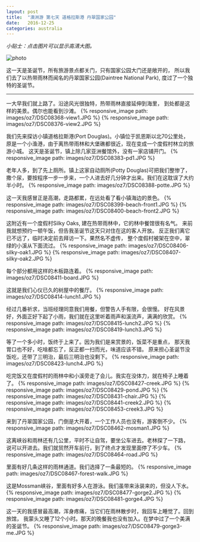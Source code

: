 ```yaml
---
layout: post
title:  "澳洲游 第七天 道格拉斯港 丹翠国家公园"
date:   2016-12-25
categories: australia
---
```


*小贴士：点击图片可以显示高清大图。*
 
![photo]({{site.url}}/images/oz7/DSC08473-gorge1.JPG)

这一天是圣诞节，所有旅游景点都关门，只有国家公园大门还是敞开的，
所以我们去了以热带雨林而闻名的丹翠国家公园(Daintree National Park),
度过了一个独特的圣诞节。

----------------------- 

一大早我们就上路了。沿途风光很独特，热带雨林直接延伸到海里，
到处都是这样的美景。偶尔也能看到沙滩。
{% responsive_image path: images/oz7/DSC08368-view1.JPG %}
{% responsive_image path: images/oz7/DSC08376-view2.JPG %}

我们先来探访小镇道格拉斯港(Port Douglas)。小镇位于凯恩斯以北70公里处，
原是一个小渔港，由于离热带雨林和大堡礁都很近，现在变成一个度假村林立的旅游小城。
这天是圣诞节，镇上除几家亚洲餐馆外，没有一家店铺开门。
{% responsive_image path: images/oz7/DSC08383-pd1.JPG %}

老年人多，到了先上厕所。镇上这家自动厕所(Potty Douglas)可把我们整惨了，
撒个尿，要按程序一步一步来，一个人进去好几分钟才出来。我们在这耽误了大约半小时。
{% responsive_image path: images/oz7/DSC08388-potte.JPG %}

这一天我感冒正是高潮，走路都累，在远处看了看小镇海边的景色。
{% responsive_image path: images/oz7/DSC08399-beach-front1.JPG %}
{% responsive_image path: images/oz7/DSC08400-beach-front2.JPG %}

这附近有一个度假村Silky Oaks, 建在热带雨林中，它的林中餐馆很有名气。
来前我就想预约一顿午饭，但告我圣诞节这天只对住在这的客人开放。
反正我们离它已不远了，临时决定前去拜访一下。果然名不虚传，
整个度假村被架在空中，翠绿的小溪从下面流过。
{% responsive_image path: images/oz7/DSC08406-silky-oak1.JPG %}
{% responsive_image path: images/oz7/DSC08407-silky-oak2.JPG %}

每个部分都用这样的木板路连着。
{% responsive_image path: images/oz7/DSC08411-board.JPG %}

这就是我们心仪已久的树屋中的餐厅。
{% responsive_image path: images/oz7/DSC08414-lunch1.JPG %}

经过几番祈求，当班经理同意我们用餐，但警告人手有限，会很慢。
好在风景好，外面正好下起了小雨，我们就在这里听着雨声和溪流声，满满的欣赏。
{% responsive_image path: images/oz7/DSC08415-lunch2.JPG %}
{% responsive_image path: images/oz7/DSC08419-lunch3.JPG %}

等了一个多小时，饭终于上来了。因为我们是来赏景的，饭菜不是重点，
那天我胃口也不好，吃啥都忘了，反正都一扫而光，味道应该不错。
原来担心圣诞节没饭吃，还带了三明治，最后三明治也没剩下。
{% responsive_image path: images/oz7/DSC08423-lunch4.JPG %}

吃完饭又在度假村的雨林中和小溪旁走了会儿。我实在没体力，就在椅子上睡着了。
{% responsive_image path: images/oz7/DSC08427-creek.JPG %}
{% responsive_image path: images/oz7/DSC08429-pond.JPG %}
{% responsive_image path: images/oz7/DSC08431-chair.JPG %}
{% responsive_image path: images/oz7/DSC08441-creek2.JPG %}
{% responsive_image path: images/oz7/DSC08453-creek3.JPG %}

来到了丹翠国家公园，门倒是大开着，一个工作人员也没有，游客倒不少。
{% responsive_image path: images/oz7/DSC08462-mosman1.JPG %}

这离峡谷和雨林还有几公里，平时不让自驾，要坐公车进去。老林探了一下路，
说可以开进去。我们就贸然开车前行，到了终点才发现里面停了不少车。
{% responsive_image path: images/oz7/DSC08464-road.JPG %}

里面有好几条这样的雨林通道。我们选择了一条最短的。
{% responsive_image path: images/oz7/DSC08467-forest-walk.JPG %}

这是Mossman峡谷，里面有好多人在游泳。我们虽带来泳装来的，但没人下水。
{% responsive_image path: images/oz7/DSC08477-gorge2.JPG %}
{% responsive_image path: images/oz7/DSC08481-gorge4.JPG %}

这一天的我感冒最高潮，浑身疼痛，当它们在雨林散步时，我回车上睡觉了。回到旅馆，
我蒙头又睡了12个小时。那天的晚餐我也没有加入。在梦中过了一个美满的圣诞节。
{% responsive_image path: images/oz7/DSC08479-gorge3-me.JPG %}
